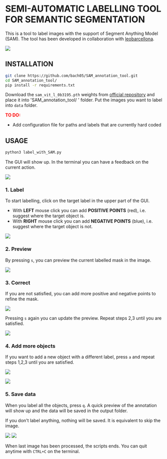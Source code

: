 # SEMI-AUTOMATIC LABELLING TOOL FOR SEMANTIC SEGMENTATION

This is a tool to label images with the support of Segment Anything Model (SAM). The tool has been developed in collaboration with [leobarcellona](https://github.com/leobarcellona).

![](images/final.png)

## INSTALLATION

```bash
git clone https://github.com/bach05/SAM_annotation_tool.git
cd SAM_annotation_tool/
pip install -r requirements.txt 
```
Download the `sam_vit_l_0b3195.pth` weights from [official repository](https://github.com/facebookresearch/segment-anything) and place it into 'SAM_annotation_tool/
' folder. 
Put the images you want to label into `data` folder. 

<span style="color:red">**TO DO:**</span>
- Add configuration file for paths and labels that are currently hard coded 


## USAGE

```bash
python3 label_with_SAM.py
```

The GUI will show up. In the terminal you can have a feedback on the current action. 

![](images/1.png)

### 1. Label
To start labelling, click on the target label in the upper part of the GUI.

- With **LEFT** mouse click you can add **POSITIVE POINTS** (red), i.e. suggest where the target object is. 
- With **RIGHT** mouse click you can add **NEGATIVE POINTS** (blue), i.e. suggest where the target object is not. 

![](images/2.png)

### 2. Preview
By pressing `s`, you can preview the current labelled mask in the image. 

![](images/3.png)

### 3. Correct
If you are not satisfied, you can add more positive and negative points to refine the mask. 

![](images/4.png)

Pressing `s` again you can update the preview. Repeat steps 2,3 until you are satisfied. 

![](images/5.png)

### 4. Add more objects
If you want to add a new object with a different label, press `a` and repeat steps 1,2,3 until you are satisfied.

![](images/6.png)

![](images/7.png)

### 5. Save data
When you label all the objects, press `q`. A quick preview of the annotation will show up and the data will be saved in the output folder. 

If you don't label anything, nothing will be saved. It is equivalent to skip the image. 

![](images/1-example.png)
![](images/label.png)

When last image has been processed, the scripts ends. You can quit anytime with `CTRL+C` on the terminal. 
